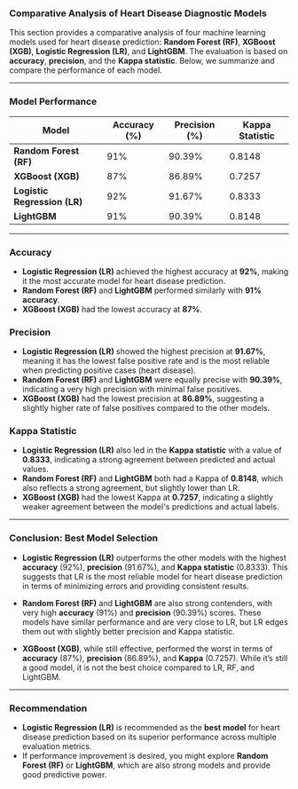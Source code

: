 ### Comparative Analysis of Heart Disease Diagnostic Models

This section provides a comparative analysis of four machine learning models used for heart disease prediction: **Random Forest (RF)**, **XGBoost (XGB)**, **Logistic Regression (LR)**, and **LightGBM**. The evaluation is based on **accuracy**, **precision**, and the **Kappa statistic**. Below, we summarize and compare the performance of each model.

---

### **Model Performance**

| Model           | Accuracy (%) | Precision (%) | Kappa Statistic |
|-----------------|--------------|---------------|-----------------|
| **Random Forest (RF)**  | 91%          | 90.39%        | 0.8148          |
| **XGBoost (XGB)**      | 87%          | 86.89%        | 0.7257          |
| **Logistic Regression (LR)** | 92%          | 91.67%        | 0.8333          |
| **LightGBM**          | 91%          | 90.39%        | 0.8148          |

---

### **Accuracy**

- **Logistic Regression (LR)** achieved the highest accuracy at **92%**, making it the most accurate model for heart disease prediction.
- **Random Forest (RF)** and **LightGBM** performed similarly with **91% accuracy**.
- **XGBoost (XGB)** had the lowest accuracy at **87%**.

### **Precision**

- **Logistic Regression (LR)** showed the highest precision at **91.67%**, meaning it has the lowest false positive rate and is the most reliable when predicting positive cases (heart disease).
- **Random Forest (RF)** and **LightGBM** were equally precise with **90.39%**, indicating a very high precision with minimal false positives.
- **XGBoost (XGB)** had the lowest precision at **86.89%**, suggesting a slightly higher rate of false positives compared to the other models.

### **Kappa Statistic**

- **Logistic Regression (LR)** also led in the **Kappa statistic** with a value of **0.8333**, indicating a strong agreement between predicted and actual values.
- **Random Forest (RF)** and **LightGBM** both had a Kappa of **0.8148**, which also reflects a strong agreement, but slightly lower than LR.
- **XGBoost (XGB)** had the lowest Kappa at **0.7257**, indicating a slightly weaker agreement between the model's predictions and actual labels.

---

### **Conclusion: Best Model Selection**

- **Logistic Regression (LR)** outperforms the other models with the highest **accuracy** (92%), **precision** (91.67%), and **Kappa statistic** (0.8333). This suggests that LR is the most reliable model for heart disease prediction in terms of minimizing errors and providing consistent results.
  
- **Random Forest (RF)** and **LightGBM** are also strong contenders, with very high **accuracy** (91%) and **precision** (90.39%) scores. These models have similar performance and are very close to LR, but LR edges them out with slightly better precision and Kappa statistic.

- **XGBoost (XGB)**, while still effective, performed the worst in terms of **accuracy** (87%), **precision** (86.89%), and **Kappa** (0.7257). While it’s still a good model, it is not the best choice compared to LR, RF, and LightGBM.

---

### **Recommendation**

- **Logistic Regression (LR)** is recommended as the **best model** for heart disease prediction based on its superior performance across multiple evaluation metrics.
- If performance improvement is desired, you might explore **Random Forest (RF)** or **LightGBM**, which are also strong models and provide good predictive power.

